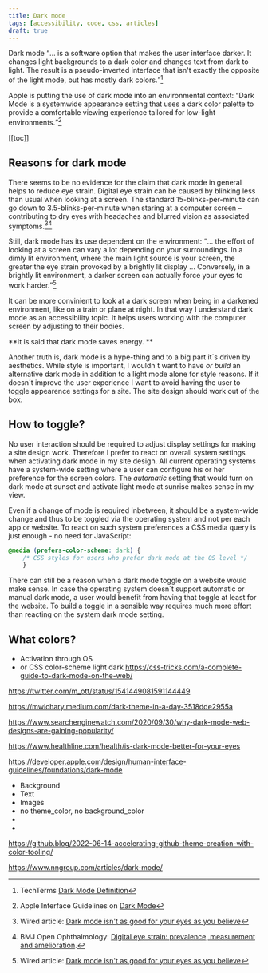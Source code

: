 ```yaml
---
title: Dark mode
tags: [accessibility, code, css, articles]
draft: true
---
```

Dark mode <q>… is a software option that makes the user interface darker. It changes light backgrounds to a dark color and changes text from dark to light. The result is a pseudo-inverted interface that isn't exactly the opposite of the light mode, but has mostly dark colors.</q>[^tech-terms] 

Apple is putting the use of dark mode into an environmental context: <q>Dark Mode is a systemwide appearance setting that uses a dark color palette to provide a comfortable viewing experience tailored for low-light environments.</q>[^apple]

[[toc]]

## Reasons for dark mode

There seems to be no evidence for the claim that dark mode in general helps to reduce eye strain. Digital eye strain can be caused by blinking less than usual when looking at a screen. The standard 15-blinks-per-minute can go down to 3.5-blinks-per-minute when staring at a computer screen – contributing to dry eyes with headaches and blurred vision as associated symptoms.[^wired][^bmj] 

Still, dark mode has its use dependent on the environment: <q>… the effort of looking at a screen can vary a lot depending on your surroundings. In a dimly lit environment, where the main light source is your screen, the greater the eye strain provoked by a brightly lit display … Conversely, in a brightly lit environment, a darker screen can actually force your eyes to work harder.</q>[^wired]



It can be more convinient to look at a dark screen when being in a darkened environment, like on a train or plane at night. In that way I understand dark mode as an accessibility topic. It helps users working with the computer screen by adjusting to their bodies.

**It is said that dark mode saves energy. **

Another truth is, dark mode is a hype-thing and to a big part it´s driven by aesthetics. While style is important, I wouldn´t want to have *or build* an alternative dark mode in addition to a light mode alone for style reasons. If it doesn´t improve the user experience I want to avoid having the user to toggle appearence settings for a site. The site design should work out of the box.


## How to toggle?

No user interaction should be required to adjust display settings for making a site design work. Therefore I prefer to react on overall system settings when activating dark mode in my site design. All current operating systems have a system-wide setting where a user can configure his or her preference for the screen colors. The *automatic* setting that would turn on dark mode at sunset and activate light mode at sunrise makes sense in my view. 

Even if a change of mode is required inbetween, it should be a system-wide change and thus to be toggled via the operating system and not per each app or website. To react on such system preferences a CSS media query is just enough - no need for JavaScript:

```css
@media (prefers-color-scheme: dark) {
	/* CSS styles for users who prefer dark mode at the OS level */
	}
```

There can still be a reason when a dark mode toggle on a website would make sense. In case the operating system doesn´t support automatic or manual dark mode, a user would benefit from having that toggle at least for the website. To build a toggle in a sensible way requires much more effort than reacting on the system dark mode setting.





## What colors?




- Activation through OS
- <meta name="color-scheme" content="dark light"> or CSS color-scheme light dark
https://css-tricks.com/a-complete-guide-to-dark-mode-on-the-web/

https://twitter.com/m_ott/status/1541449081591144449

https://mwichary.medium.com/dark-theme-in-a-day-3518dde2955a

https://www.searchenginewatch.com/2020/09/30/why-dark-mode-web-designs-are-gaining-popularity/

https://www.healthline.com/health/is-dark-mode-better-for-your-eyes

https://developer.apple.com/design/human-interface-guidelines/foundations/dark-mode

- Background
- Text
- Images
- no theme_color, no background_color
- <meta name="theme-color" content="{{site.themeColor}}">
- <meta name="theme-color" content="{{site.darkThemeColor || site.themeColor}}" media="(prefers-color-scheme: dark)">

https://github.blog/2022-06-14-accelerating-github-theme-creation-with-color-tooling/

https://www.nngroup.com/articles/dark-mode/

[^tech-terms]: TechTerms [Dark Mode Definition](https://techterms.com/definition/dark_mode)
[^apple]: Apple Interface Guidelines on <a href="https://developer.apple.com/design/human-interface-guidelines/foundations/dark-mode">Dark Mode</a>
[^wired]: Wired article: [Dark mode isn't as good for your eyes as you believe](https://www.wired.co.uk/article/dark-mode-chrome-android-ios-science)
[^bmj]: BMJ Open Ophthalmology: [Digital eye strain: prevalence, measurement and amelioration](https://bmjophth.bmj.com/content/3/1/e000146).